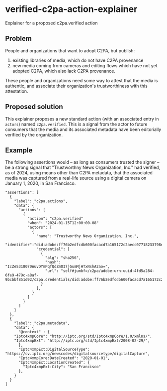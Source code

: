 # verified-c2pa-action-explainer
Explainer for a proposed c2pa.verified action

## Problem
People and organizations that want to adopt C2PA, but publish:

1. existing libraries of media, which do not have C2PA provenance
2. new media coming from cameras and editing flows which have not yet adopted C2PA, which also lack C2PA provenance.

These people and organizations need some way to attest that the media is authentic, and associate their organization's trustworthiness with this attestation.

## Proposed solution

This explainer proposes a new standard action (with an associated entry in `actors`) named `c2pa.verified`. This is a signal from the actor to future consumers that the media and its associated metadata have been editorially verified by the organization.

## Example

The following assertions would – as long as consumers trusted the signer – be a strong signal that "Trustworthny News Organization, Inc." had verified, as of 2024, using means other than C2PA metadata, that the associated media was captured from a real-life source using a digital camera on January 1, 2020, in San Francisco.

```
"assertions": [
  {
    "label": "c2pa.actions",
    "data": {
      "actions": [
        {
          "action": "c2pa.verified"
          "when": "2024-01-15T12:00:00-08"
          "actors": [
            {
              "name": "Trustworthy News Organization, Inc.",
              "identifier":"did:adobe:ff76b2edfcdb600facacd7a165172c2aecc07718233798ed61bd3a9f4eba0969e",
              "credential": [
                {
                  "alg": "sha256",
                  "hash": "IcZeS318070nuvDYmPqfQdZmOI7jGumMjHTxNshA2ao=",
                  "url": "self#jumbf=/c2pa/adobe:urn:uuid:4fd5a284-6fe9-479c-a8af-9bcbbf851d92/c2pa.credentials/did:adobe:ff76b2edfcdb600facacd7a165172c2aecc07718233798ed61bd3a9f4eba0969e"
                }
              ],
            }
          ]
        }
      ]
    }
  },
  {
    "label": "c2pa.metadata",
    "data": {
      "@context" : {
	"Iptc4xmpCore": "http://iptc.org/std/Iptc4xmpCore/1.0/xmlns/",
	"Iptc4xmpExt": "http://iptc.org/std/Iptc4xmpExt/2008-02-29/",
      },
      "Iptc4xmpExt:DigitalSourceType": "https://cv.iptc.org/newscodes/digitalsourcetype/digitalCapture",
      "Iptc4xmpCore:DateCreated": "2020-01-01",
      "Iptc4xmpExt:LocationCreated": { 
        "Iptc4xmpExt:City": "San Francisco"
      },
    }
  }
]
```


